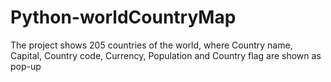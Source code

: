 # Python-worldCountryMap
 The project shows 205 countries of the world, where Country name, Capital, Country code, Currency, Population and Country flag are shown as pop-up
